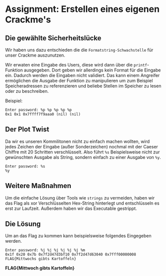 # Assignment: Erstellen eines eigenen Crackme's
## Die gewählte Sicherheitslücke
Wir haben uns dazu entschieden die die `Formatstring-Schwachstelle` für unser Crackme auszunutzen.

Wir erwaten eine Eingabe des Users, diese wird dann über die `printf`-Funktion ausgegeben. Dort geben wir allerdings kein Format für die Eingabe ein. Dadurch werden die Eingaben nicht validiert. Das kann einem Angreifer ermöglichen die Ausgabe der Funktion zu manipulieren um zum Beispiel Speicheradressen zu referenzieren und beliebe Stellen im Speicher zu lesen oder zu beschreiben.

Beispiel:
```console
Enter password: %p %p %p %p %p
0x1 0x1 0x7ffff7f9aaa0 (nil) (nil)
```

## Der Plot Twist
Da wir es unseren Kommilitonen nicht zu einfach machen wollten, wird jedes Zeichen der Eingabe (außer Sonderzeichen) nochmal mit der Caeser Chiffre mit 20 Schritten verschlüsselt. Also führt `%s` Beispielsweise nicht zur gewünschten Ausgabe als String, sondern einfach zu einer Ausgabe von `%y`.

```console
Enter password: %s
%y
```

## Weitere Maßnahmen
Um die einfache Lösung über Tools wie `strings` zu vermeiden, haben wir das Flag als xor Verschlüsselten Hex-String hinterlegt und entschlüsseln es erst zur Laufzeit.
Außerdem haben wir das Executable gestrippt.

## Die Lösung
Um an das Flag zu kommen kann beispielsweise folgendes Eingegeben werden. 

```console
Enter password: %j %j %j %j %j %j %m
0x1f 0x20 0x7b 0x7f2d47d3bf10 0x7f2d47d63040 0x7fff00000008 FLAG{Mittwochs gibts Kartoffeln}
```

**FLAG{Mittwoch gibts Kartoffeln}**